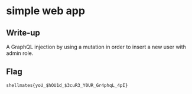 # simple web app

## Write-up

A GraphQL injection by using a mutation in order to insert a new user with admin role.

## Flag

`shellmates{yoU_$hOU1d_$3cuR3_Y0UR_Gr4phqL_4pI}`
